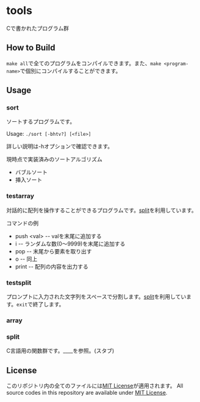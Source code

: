 # tools
Cで書かれたプログラム群

## How to Build
`make all`で全てのプログラムをコンパイルできます。また、`make <program-name>`で個別にコンパイルすることができます。

## Usage

### sort
ソートするプログラムです。

Usage: `./sort [-bhtv?] [<file>]`

詳しい説明は-hオプションで確認できます。

現時点で実装済みのソートアルゴリズム
- バブルソート
- 挿入ソート

### testarray
対話的に配列を操作することができるプログラムです。[split](./split.c)を利用しています。

コマンドの例
- push \<val\> -- valを末尾に追加する
- i -- ランダムな数(0〜9999)を末尾に追加する
- pop -- 末尾から要素を取り出す
- o -- 同上
- print -- 配列の内容を出力する

### testsplit
プロンプトに入力された文字列をスペースで分割します。[split](./split.c)を利用しています。`exit`で終了します。

### array
### split
C言語用の関数群です。\_\_\_\_を参照。(スタブ)

## License
このリポジトリ内の全てのファイルには[MIT License](./LICENSE)が適用されます。
All source codes in this repository are available under [MIT License](./LICENSE).
